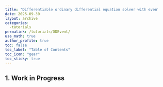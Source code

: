 ```yaml
---
title: "Differentiable ordinary differential equation solver with events in JAX"
date: 2025-09-30
layout: archive
categories: 
  -tutorials
permalink: /tutorials/ODEvent/
use_math: true
author_profile: true
toc: false
toc_label: "Table of Contents"
toc_icon: "gear"
toc_sticky: true
---
```


## 1. Work in Progress
